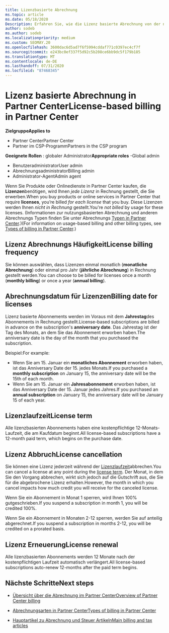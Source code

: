 ```yaml
---
title: Lizenzbasierte Abrechnung
ms.topic: article
ms.date: 05/18/2020
Description: Erfahren Sie, wie die Lizenz basierte Abrechnung von der nutzungsbasierten Abrechnung in Partner Center abweicht, einschließlich der Abrechnung pro Lizenz (nicht nach Lizenznutzung).
author: sodeb
ms.author: sodeb
ms.localizationpriority: medium
ms.custom: SEOMAY.20
ms.openlocfilehash: 3600dac6d5ad7f6f5994cddaf771c0397ec4cf7f
ms.sourcegitcommit: e243bc0ef337f5d92c5b208ce6bb9dc5f179b185
ms.translationtype: MT
ms.contentlocale: de-DE
ms.lasthandoff: 07/31/2020
ms.locfileid: "87468345"
---
```

# <a name="license-based-billing-in-partner-center"></a><span data-ttu-id="358c3-103">Lizenz basierte Abrechnung in Partner Center</span><span class="sxs-lookup"><span data-stu-id="358c3-103">License-based billing in Partner Center</span></span>

<span data-ttu-id="358c3-104">**Zielgruppe**</span><span class="sxs-lookup"><span data-stu-id="358c3-104">**Applies to**</span></span>

- <span data-ttu-id="358c3-105">Partner Center</span><span class="sxs-lookup"><span data-stu-id="358c3-105">Partner Center</span></span>
- <span data-ttu-id="358c3-106">Partner im CSP-Programm</span><span class="sxs-lookup"><span data-stu-id="358c3-106">Partners in the CSP program</span></span>

<span data-ttu-id="358c3-107">**Geeignete Rollen** : globaler Administrator</span><span class="sxs-lookup"><span data-stu-id="358c3-107">**Appropriate roles** -Global admin</span></span>
- <span data-ttu-id="358c3-108">Benutzeradministrator</span><span class="sxs-lookup"><span data-stu-id="358c3-108">User admin</span></span>
- <span data-ttu-id="358c3-109">Abrechnungsadministrator</span><span class="sxs-lookup"><span data-stu-id="358c3-109">Billing admin</span></span>
- <span data-ttu-id="358c3-110">Administrator-Agent</span><span class="sxs-lookup"><span data-stu-id="358c3-110">Admin agent</span></span>

<span data-ttu-id="358c3-111">Wenn Sie Produkte oder Onlinedienste in Partner Center kaufen, die **Lizenzen**benötigen, wird Ihnen *jede Lizenz* in Rechnung gestellt, die Sie erwerben.</span><span class="sxs-lookup"><span data-stu-id="358c3-111">When you buy products or online services in Partner Center that require **licenses**, you’re billed *for each license* that you buy.</span></span> <span data-ttu-id="358c3-112">Diese Lizenzen werden Ihnen *nicht in Rechnung* gestellt.</span><span class="sxs-lookup"><span data-stu-id="358c3-112">You're *not billed* by usage for these licenses.</span></span> <span data-ttu-id="358c3-113">(Informationen zur nutzungsbasierten Abrechnung und anderen Abrechnungs Typen finden Sie unter Abrechnungs [Typen in Partner Center](billing-different-types.md).)</span><span class="sxs-lookup"><span data-stu-id="358c3-113">(For information on usage-based billing and other billing types, see [Types of billing in Partner Center](billing-different-types.md).)</span></span>

## <a name="license-billing-frequency"></a><span data-ttu-id="358c3-114">Lizenz Abrechnungs Häufigkeit</span><span class="sxs-lookup"><span data-stu-id="358c3-114">License billing frequency</span></span>

<span data-ttu-id="358c3-115">Sie können auswählen, dass Lizenzen einmal monatlich (**monatliche Abrechnung**) oder einmal pro Jahr (**jährliche Abrechnung**) in Rechnung gestellt werden.</span><span class="sxs-lookup"><span data-stu-id="358c3-115">You can choose to be billed for licenses once a month (**monthly billing**) or once a year (**annual billing**).</span></span> 

## <a name="billing-date-for-licenses"></a><span data-ttu-id="358c3-116">Abrechnungsdatum für Lizenzen</span><span class="sxs-lookup"><span data-stu-id="358c3-116">Billing date for licenses</span></span>

<span data-ttu-id="358c3-117">Lizenz basierte Abonnements werden im Voraus mit dem **Jahrestag**des Abonnements in Rechnung gestellt.</span><span class="sxs-lookup"><span data-stu-id="358c3-117">License-based subscriptions are billed in advance on the subscription's **anniversary date**.</span></span> <span data-ttu-id="358c3-118">Das Jahrestag ist der Tag des Monats, an dem Sie das Abonnement erworben haben.</span><span class="sxs-lookup"><span data-stu-id="358c3-118">The anniversary date is the day of the month that you purchased the subscription.</span></span>

<span data-ttu-id="358c3-119">Beispiel:</span><span class="sxs-lookup"><span data-stu-id="358c3-119">For example:</span></span>

- <span data-ttu-id="358c3-120">Wenn Sie am 15. Januar ein **monatliches Abonnement** erworben haben, ist das Anniversary Date der 15. jedes Monats.</span><span class="sxs-lookup"><span data-stu-id="358c3-120">If you purchased a **monthly subscription** on January 15, the anniversary date will be the 15th of each month.</span></span>
- <span data-ttu-id="358c3-121">Wenn Sie am 15. Januar ein **Jahresabonnement** erworben haben, ist das Anniversary Date der 15. Januar jedes Jahres.</span><span class="sxs-lookup"><span data-stu-id="358c3-121">If you purchased an **annual subscription** on January 15, the anniversary date will be January 15 of each year.</span></span>

## <a name="license-term"></a><span data-ttu-id="358c3-122">Lizenzlaufzeit</span><span class="sxs-lookup"><span data-stu-id="358c3-122">License term</span></span>

<span data-ttu-id="358c3-123">Alle lizenzbasierten Abonnements haben eine kostenpflichtige 12-Monats-Laufzeit, die am Kaufdatum beginnt.</span><span class="sxs-lookup"><span data-stu-id="358c3-123">All license-based subscriptions have a 12-month paid term, which begins on the purchase date.</span></span>

## <a name="license-cancellation"></a><span data-ttu-id="358c3-124">Lizenz Abbruch</span><span class="sxs-lookup"><span data-stu-id="358c3-124">License cancellation</span></span>

<span data-ttu-id="358c3-125">Sie können eine Lizenz jederzeit während der [Lizenzlaufzeit](#license-term)abbrechen.</span><span class="sxs-lookup"><span data-stu-id="358c3-125">You can cancel a license at any point during the [license term](#license-term).</span></span> <span data-ttu-id="358c3-126">Der Monat, in dem Sie den Vorgang abbrechen, wirkt sich jedoch auf die Gutschrift aus, die Sie für die abgebrochene Lizenz erhalten.</span><span class="sxs-lookup"><span data-stu-id="358c3-126">However, the month in which you cancel impacts how much credit you will receive for the canceled license.</span></span>

<span data-ttu-id="358c3-127">Wenn Sie ein Abonnement in Monat 1 sperren, wird Ihnen 100% gutgeschrieben.</span><span class="sxs-lookup"><span data-stu-id="358c3-127">If you suspend a subscription in month 1, you will be credited 100%.</span></span>

<span data-ttu-id="358c3-128">Wenn Sie ein Abonnement in Monaten 2-12 sperren, werden Sie auf anteilig abgerechnet.</span><span class="sxs-lookup"><span data-stu-id="358c3-128">If you suspend a subscription in months 2-12, you will be credited on a prorated basis.</span></span>

## <a name="license-renewal"></a><span data-ttu-id="358c3-129">Lizenz Erneuerung</span><span class="sxs-lookup"><span data-stu-id="358c3-129">License renewal</span></span>

<span data-ttu-id="358c3-130">Alle lizenzbasierten Abonnements werden 12 Monate nach der kostenpflichtigen Laufzeit automatisch verlängert.</span><span class="sxs-lookup"><span data-stu-id="358c3-130">All license-based subscriptions auto-renew 12-months after the paid term begins.</span></span>

## <a name="next-steps"></a><span data-ttu-id="358c3-131">Nächste Schritte</span><span class="sxs-lookup"><span data-stu-id="358c3-131">Next steps</span></span>

- [<span data-ttu-id="358c3-132">Übersicht über die Abrechnung im Partner Center</span><span class="sxs-lookup"><span data-stu-id="358c3-132">Overview of Partner Center billing</span></span>](billing-basics.md)

- [<span data-ttu-id="358c3-133">Abrechnungsarten in Partner Center</span><span class="sxs-lookup"><span data-stu-id="358c3-133">Types of billing in Partner Center</span></span>](billing-different-types.md)

- [<span data-ttu-id="358c3-134">Hauptartikel zu Abrechnung und Steuer Artikeln</span><span class="sxs-lookup"><span data-stu-id="358c3-134">Main billing and tax articles</span></span>](billing.md)
